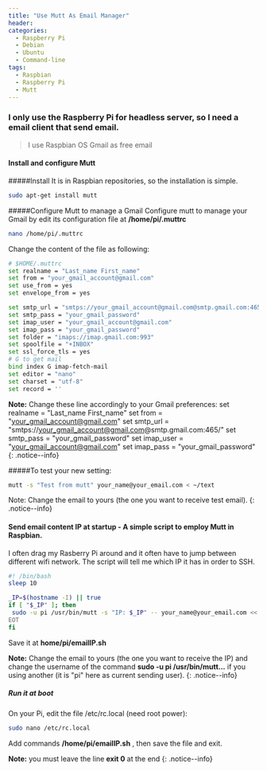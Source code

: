 ```yaml
---
title: "Use Mutt As Email Manager"
header:
categories:
  - Raspberry Pi
  - Debian
  - Ubuntu
  - Command-line
tags:
  - Raspbian
  - Raspberry Pi
  - Mutt
---
```


### I only use the Raspberry Pi for headless server, so I need a email client that send email. 

> I use Raspbian OS
> Gmail as free email

#### Install and configure Mutt

#####Install
It is in Raspbian repositories, so the installation is simple.
```bash
sudo apt-get install mutt
```

#####Configure Mutt to manage a Gmail
Configure mutt to manage your Gmail by edit its configuration file at **/home/pi/.muttrc**
```bash
nano /home/pi/.muttrc
```
Change the content of the file as following:

```bash
# $HOME/.muttrc
set realname = "Last_name First_name"
set from = "your_gmail_account@gmail.com"
set use_from = yes
set envelope_from = yes

set smtp_url = "smtps://your_gmail_account@gmail.com@smtp.gmail.com:465/"
set smtp_pass = "your_gmail_password"
set imap_user = "your_gmail_account@gmail.com"
set imap_pass = "your_gmail_password"
set folder = "imaps://imap.gmail.com:993"
set spoolfile = "+INBOX"
set ssl_force_tls = yes
# G to get mail
bind index G imap-fetch-mail
set editor = "nano"
set charset = "utf-8"
set record = ''
```
**Note:** Change these line accordingly to your Gmail preferences:
set realname = "Last_name First_name"
set from = "your_gmail_account@gmail.com"
set smtp_url = "smtps://your_gmail_account@gmail.com@smtp.gmail.com:465/"
set smtp_pass = "your_gmail_password"
set imap_user = "your_gmail_account@gmail.com"
set imap_pass = "your_gmail_password"
{: .notice--info}

#####To test your new setting:
```bash
mutt -s "Test from mutt" your_name@your_email.com < ~/text
```
Note: Change the email to yours (the one you want to receive test email).
{: .notice--info}

#### Send email content IP at startup - A simple script to employ Mutt in Raspbian.
I often drag my Rasberry Pi around and it often have to jump between different wifi network.
The script will tell me which IP it has in order to SSH.
```bash
#! /bin/bash
sleep 10

_IP=$(hostname -I) || true
if [ "$_IP" ]; then
 sudo -u pi /usr/bin/mutt -s "IP: $_IP" -- your_name@your_email.com << EOT
EOT
fi
```
Save it at **home/pi/emailIP.sh**

**Note:** Change the email to yours (the one you want to receive the IP) and change the username of the command **sudo -u pi /usr/bin/mutt...** if you using another (it is "pi" here as current sending user).
{: .notice--info}

##### Run it at boot
On your Pi, edit the file /etc/rc.local (need root power):
```bash
sudo nano /etc/rc.local
```
Add commands **/home/pi/emailIP.sh** , then save the file and exit.

**Note:** you must leave the line **exit 0** at the end
{: .notice--info}